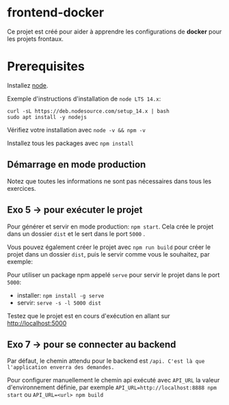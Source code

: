 # frontend-docker

Ce projet est créé pour aider à apprendre les configurations de **docker** pour les projets frontaux.

# Prerequisites

Installez [node](https://nodejs.org/en/download/). 

Exemple d'instructions d'installation de `node LTS 14.x`:

```
curl -sL https://deb.nodesource.com/setup_14.x | bash
sudo apt install -y nodejs
```

Vérifiez votre installation avec `node -v && npm -v`

Installez tous les packages avec `npm install`

## Démarrage en mode production

Notez que toutes les informations ne sont pas nécessaires dans tous les exercices.

## Exo 5 -> pour exécuter le projet


Pour générer et servir en mode production: `npm start`. Cela crée le projet dans un dossier `dist` et le sert dans le port `5000` .

Vous pouvez également créer le projet avec `npm run build` pour créer le projet dans un dossier `dist`, puis le servir comme vous le souhaitez, par exemple:

Pour utiliser un package npm appelé `serve` pour servir le projet dans le port `5000`:

- installer: `npm install -g serve`
- servir: `serve -s -l 5000 dist`

Testez que le projet est en cours d'exécution en allant sur [http://localhost:5000](http://localhost:5000)

## Exo 7 -> pour se connecter au backend

Par défaut, le chemin attendu pour le backend est `/api. C'est là que l'application enverra des demandes. `

Pour configurer manuellement le chemin api exécuté avec `API_URL` la valeur d'environnement définie, par exemple 
`API_URL=http://localhost:8888 npm start` ou `API_URL=<url> npm build`
